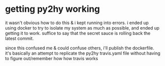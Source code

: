 getting py2hy working
=====================

it wasn't obvious how to do this & i kept running into errors. i ended up using
docker to try to isolate my system as much as possible, and ended up getting it
to work. suffice to say that the secret sauce is rolling back the latest commit.

since this confused me & could confuse others, i'll publish the dockerfile. it's
basically an attempt to replicate the py2hy travis.yaml file without having to
figure out/remember how how travis works
